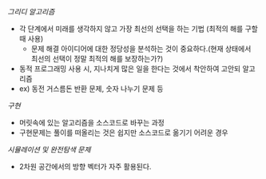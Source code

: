 *그리디 알고리즘*
- 각 단계에서 미래를 생각하지 않고 가장 최선의 선택을 하는 기법 (최적의 해를 구할 때 사용)
  - 문제 해결 아이디어에 대한 정당성을 분석하는 것이 중요하다.(현재 상태에서 최선의 선택이 정말 최적의 해를 보장하는가?)
- 동적 프로그래밍 사용 시, 지나치게 많은 일을 한다는 것에서 착안하여 고안되 알고리즘
- ex) 동전 거스름돈 반환 문제, 숫자 나누기 문제 등 


*구현*
- 머릿속에 있는 알고리즘을 소스코드로 바꾸는 과정
- 구현문제는 풀이를 떠올리는 것은 쉽지만 소스코드로 옮기기 어려운 경우

*시뮬레이션 및 완전탐색 문제*
- 2차원 공간에서의 방향 벡터가 자주 활용된다.